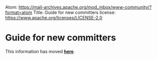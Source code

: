 Atom: https://mail-archives.apache.org/mod_mbox/www-community/?format=atom
Title: Guide for new committers
license: https://www.apache.org/licenses/LICENSE-2.0

<script type="text/javascript">
let old_url = new RegExp('https?://[^/]+/dev/'); // https://apache.org/dev/foo.html etc
let new_url = 'https://infra.apache.org/';
location.href = location.href.replace(old_url, new_url);
</script>

# Guide for new committers #

This information has moved **[here][1]**.


  [1]: https://infra.apache.org/new-committers-guide.html
